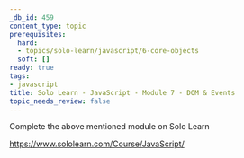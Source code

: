 ```yaml
---
_db_id: 459
content_type: topic
prerequisites:
  hard:
  - topics/solo-learn/javascript/6-core-objects
  soft: []
ready: true
tags:
- javascript
title: Solo Learn - JavaScript - Module 7 - DOM & Events
topic_needs_review: false
---
```


Complete the above mentioned module on Solo Learn

https://www.sololearn.com/Course/JavaScript/